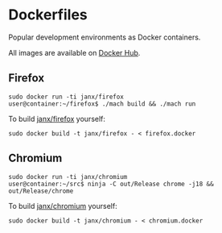 # Dockerfiles

Popular development environments as Docker containers.

All images are available on [Docker Hub](https://hub.docker.com/u/janx/).

## Firefox

    sudo docker run -ti janx/firefox
    user@container:~/firefox$ ./mach build && ./mach run

To build [janx/firefox](https://hub.docker.com/r/janx/firefox/) yourself:

    sudo docker build -t janx/firefox - < firefox.docker

## Chromium

    sudo docker run -ti janx/chromium
    user@container:~/src$ ninja -C out/Release chrome -j18 && out/Release/chrome

To build [janx/chromium](https://hub.docker.com/r/janx/chromium/) yourself:

    sudo docker build -t janx/chromium - < chromium.docker
